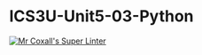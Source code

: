 # ICS3U-Unit5-03-Python

[![Mr Coxall's Super Linter](https://github.com/joannesanthosh/ICS3U-Unit5-03-Python/workflows/Mr%20Coxall's%20Super%20Linter/badge.svg)](https://github.com/joannesanthosh/ICS3U-Unit5-03-Python/actions/)
